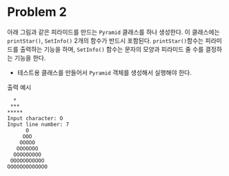 # Problem 2

아래 그림과 같은 피라미드를 만드는 `Pyramid` 클래스를
하나 생성한다. 이 클래스에는 `printStar()`, `SetInfo()` 2개의
함수가 반드시 포함된다. `printStar()`함수는 피라미드를
출력하는 기능을 하며, `SetInfo()` 함수는 문자의 모양과
피라미드 줄 수를 결정하는 기능을 한다.

- 테스트용 클래스를 만들어서 `Pyramid` 객체를 생성해서 실행해야 한다.

출력 예시

```
  *
 ***
*****
Input character: O
Input line number: 7
      O
     OOO
    OOOOO
   OOOOOOO
  OOOOOOOOO
 OOOOOOOOOOO
OOOOOOOOOOOOO
```
